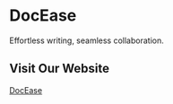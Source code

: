 # DocEase

Effortless writing, seamless collaboration.

## Visit Our Website

[DocEase](https://ahmadhassan011.github.io/DocEase/)
